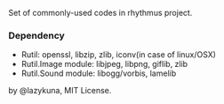 Set of commonly-used codes in rhythmus project.

### Dependency
* Rutil: openssl, libzip, zlib, iconv(in case of linux/OSX)
* Rutil.Image module: libjpeg, libpng, giflib, zlib
* Rutil.Sound module: libogg/vorbis, lamelib

by @lazykuna, MIT License.